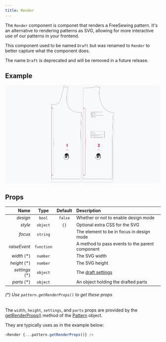 ```yaml
---
title: Render
---
```


The `Render` component is componet that renders a FreeSewing pattern. It's an alternative to rendering patterns as SVG, allowing for more interactive use of our patterns in your frontend.

<Warning>

This component used to be named `Draft` but was renamed to `Render` to better
capture what the component does.

The name `Draft` is deprecated and will be removed in a future release.

</Warning>

## Example

![Screenshot of the component](example.png)

## Props

|           Name |    Type    | Default | Description                                     |
| --------------:|:----------:|:-------:|:----------------------------------------------- |
|       *design* |   `bool`   | `false` | Whether or not to enable design mode            |
|        *style* |  `object`  |  `{}`   | Optional extra CSS for the SVG                  |
|        *focus* |  `string`  |         | The element to be in focus in design mode       |
|   *raiseEvent* | `function` |         | A method to pass events to the parent component |
|    *width* (*) |  `number`  |         | The SVG width                                   |
|   *height* (*) |  `number`  |         | The SVG height                                  |
| *settings* (*) |  `object`  |         | The [draft settings](/reference/settings/)      |
|    *parts* (*) |  `object`  |         | An object holding the drafted parts             |

<Note>

###### (*) Use `pattern.getRenderProps()` to get these props

The `width`, `height`, `settings`, and `parts` props are provided by the 
[getRenderProps()](/reference/api/pattern/#getrenderprops) method of 
the [Pattern](/reference/api/pattern/) object. 

They are typically uses as in the example below:

```js
<Render {...pattern.getRenderProps()} />
```

</Note>


